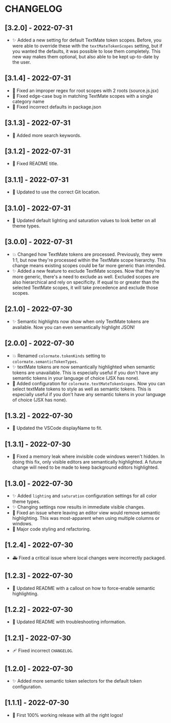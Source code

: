 # CHANGELOG

## [3.2.0] - 2022-07-31
- ✨ Added a new setting for default TextMate token scopes. Before, you were able to override these with the `textMateTokenScopes` setting, but if you wanted the defaults, it was possible to lose them completely. This new way makes them optional, but also able to be kept up-to-date by the user.

## [3.1.4] - 2022-07-31
- 🐛 Fixed an improper regex for root scopes with 2 roots (source.js.jsx)
- 🐛 Fixed edge-case bug in matching TextMate scopes with a single category name
- 🐛 Fixed incorrect defaults in package.json

## [3.1.3] - 2022-07-31
- 🔧 Added more search keywords.

## [3.1.2] - 2022-07-31
- 📝 Fixed README title.

## [3.1.1] - 2022-07-31
- 🔧 Updated to use the correct Git location.

## [3.1.0] - 2022-07-31
- 💄 Updated default lighting and saturation values to look better on all theme types.

## [3.0.0] - 2022-07-31
- 💥 Changed how TextMate tokens are processed. Previously, they were 1:1, but now they're processed within the TextMate scope hierarchy. This change means existing scopes could be far more generic than intended.
- ✨ Added a new feature to exclude TextMate scopes. Now that they're more generic, there's a need to exclude as well. Excluded scopes are also hierarchical and rely on specificity. If equal to or greater than the selected TextMate scopes, it will take precedence and exclude those scopes.

## [2.1.0] - 2022-07-30
- ✨ Semantic highlights now show when only TextMate tokens are available. Now you can even semantically highlight JSON!

## [2.0.0] - 2022-07-30
- 💥 Renamed `colormate.tokenKinds` setting to `colormate.semanticTokenTypes`.
- ✨ textMate tokens are now semantically highlighted when semantic tokens are unavailable. This is especially useful if you don't have any semantic tokens in your language of choice (JSX has none).
- 🔧 Added configuration for `colormate.textMateTokenScopes`. Now you can select textMate tokens to style as well as semantic tokens. This is especially useful if you don't have any semantic tokens in your language of choice (JSX has none).

## [1.3.2] - 2022-07-30
- 🔧 Updated the VSCode displayName to fit.

## [1.3.1] - 2022-07-30
- 🐛 Fixed a memory leak where invisible code windows weren't hidden. In doing this fix, only visible editors are semantically highlighted. A future change will need to be made to keep background editors highlighted.

## [1.3.0] - 2022-07-30

- ✨ Added `lighting` and `saturation` configuration settings for all color theme types.
- ✨ Changing settings now results in immediate visible changes.
- 🐛 Fixed an issue where leaving an editor view would remove semantic highlighting. This was most-apparent when using multiple columns or windows.
- 🎨 Major code styling and refactoring.

## [1.2.4] - 2022-07-30

- 🚑 Fixed a critical issue where local changes were incorrectly packaged.

## [1.2.3] - 2022-07-30

- 📝 Updated README with a callout on how to force-enable semantic highlighting.

## [1.2.2] - 2022-07-30

- 📝 Updated README with troubleshooting information.

## [1.2.1] - 2022-07-30

- 🩹 Fixed incorrect `CHANGELOG`.

## [1.2.0] - 2022-07-30

- ✨ Added more semantic token selectors for the default token configuration.

## [1.1.1] - 2022-07-30

- 🎉 First 100% working release with all the right logos!
